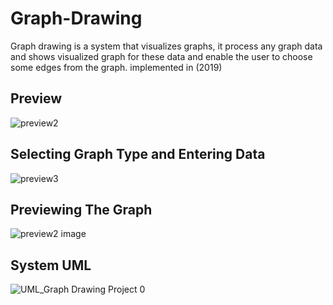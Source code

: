 # Graph-Drawing
Graph drawing is a system that visualizes graphs, it process any graph data and shows visualized graph for these data and enable the user to choose some edges from the graph. implemented in (2019)
## Preview
![preview2](https://user-images.githubusercontent.com/110013767/181174563-47a1c4e1-5285-4211-b7a7-3dbe47d72356.gif)
## Selecting Graph Type and Entering Data
![preview3](https://user-images.githubusercontent.com/110013767/181174606-1f8a0cde-a94c-46e6-8e0e-88cd39170fb9.gif)
## Previewing The Graph
![preview2 image](https://user-images.githubusercontent.com/110013767/181174864-419634eb-64ac-48d9-b9bf-27d92ce4c1d3.png)
## System UML
![UML_Graph Drawing Project 0](https://user-images.githubusercontent.com/110013767/181175500-aec3c485-80ab-4ee4-80c1-4951e3440dfc.png)
